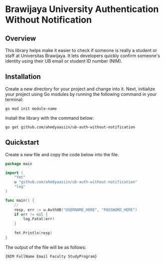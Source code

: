 # Brawijaya University Authentication Without Notification

## Overview
This library helps make it easier to check if someone is really a student or staff at Universitas Brawijaya. It lets developers quickly confirm someone's identity using their UB email or student ID number (NIM).

## Installation
Create a new directory for your project and change into it. Next, initialize your project using Go modules by running the following command in your terminal:
```
go mod init module-name
```
Install the library with the command below:
```
go get github.com/ahmdyaasiin/ub-auth-without-notification
```

## Quickstart
Create a new file and copy the code below into the file.
```go
package main

import (
    "fmt"
    u "github.com/ahmdyaasiin/ub-auth-without-notification"
    "log"
)

func main() {
    //
    resp, err := u.AuthUB("USERNAME_HERE", "PASSWORD_HERE")
    if err != nil {
        log.Fatal(err)
    }
    
    fmt.Println(resp)
}
```
The output of the file will be as follows:
```
{NIM FullName Email Faculty StudyProgram}
```
